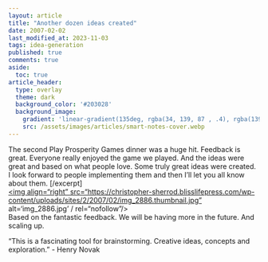 ```yaml
---
layout: article
title: "Another dozen ideas created"
date: 2007-02-02
last_modified_at: 2023-11-03
tags: idea-generation
published: true
comments: true
aside:
  toc: true
article_header:
  type: overlay
  theme: dark
  background_color: '#203028'
  background_image:
    gradient: 'linear-gradient(135deg, rgba(34, 139, 87 , .4), rgba(139, 34, 139, .4))'
    src: /assets/images/articles/smart-notes-cover.webp
---
```

The second Play Prosperity Games dinner was a huge hit.  Feedback is great.  Everyone really enjoyed the game we played.  And the ideas were great and based on what people love.  Some truly great ideas were created.  I look forward to people implementing them and then I’ll let you all know about them.  [/excerpt]<br />
<a href="https://christopher-sherrod.blisslifepress.com/wp-content/uploads/sites/2/2007/02/img_2886.jpg" title="img_2886.jpg" rel="nofollow"><img align=“right” src=“https://christopher-sherrod.blisslifepress.com/wp-content/uploads/sites/2/2007/02/img_2886.thumbnail.jpg” alt=‘img_2886.jpg’ / rel=“nofollow”/></a><br />
Based on the fantastic feedback.  We will be having more in the future.  And scaling up.</p>
<p>“This is a fascinating tool for brainstorming.  Creative ideas, concepts and exploration.” - Henry Novak</p>